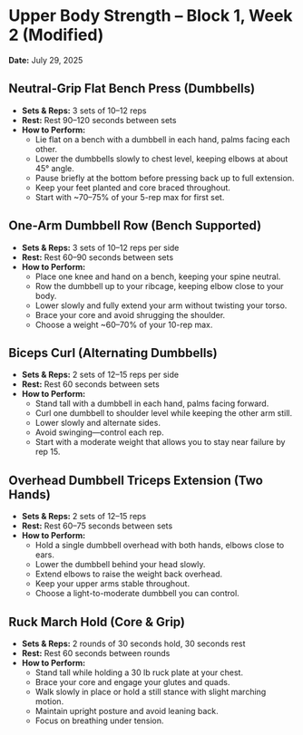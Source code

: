 # Upper Body Strength – Block 1, Week 2 (Modified)
**Date:** July 29, 2025

## Neutral-Grip Flat Bench Press (Dumbbells)
- **Sets & Reps:** 3 sets of 10–12 reps
- **Rest:** Rest 90–120 seconds between sets
- **How to Perform:**
  - Lie flat on a bench with a dumbbell in each hand, palms facing each other.
  - Lower the dumbbells slowly to chest level, keeping elbows at about 45° angle.
  - Pause briefly at the bottom before pressing back up to full extension.
  - Keep your feet planted and core braced throughout.
  - Start with ~70–75% of your 5-rep max for first set.

## One-Arm Dumbbell Row (Bench Supported)
- **Sets & Reps:** 3 sets of 10–12 reps per side
- **Rest:** Rest 60–90 seconds between sets
- **How to Perform:**
  - Place one knee and hand on a bench, keeping your spine neutral.
  - Row the dumbbell up to your ribcage, keeping elbow close to your body.
  - Lower slowly and fully extend your arm without twisting your torso.
  - Brace your core and avoid shrugging the shoulder.
  - Choose a weight ~60–70% of your 10-rep max.

## Biceps Curl (Alternating Dumbbells)
- **Sets & Reps:** 2 sets of 12–15 reps per side
- **Rest:** Rest 60 seconds between sets
- **How to Perform:**
  - Stand tall with a dumbbell in each hand, palms facing forward.
  - Curl one dumbbell to shoulder level while keeping the other arm still.
  - Lower slowly and alternate sides.
  - Avoid swinging—control each rep.
  - Start with a moderate weight that allows you to stay near failure by rep 15.

## Overhead Dumbbell Triceps Extension (Two Hands)
- **Sets & Reps:** 2 sets of 12–15 reps
- **Rest:** Rest 60–75 seconds between sets
- **How to Perform:**
  - Hold a single dumbbell overhead with both hands, elbows close to ears.
  - Lower the dumbbell behind your head slowly.
  - Extend elbows to raise the weight back overhead.
  - Keep your upper arms stable throughout.
  - Choose a light-to-moderate dumbbell you can control.

## Ruck March Hold (Core & Grip)
- **Sets & Reps:** 2 rounds of 30 seconds hold, 30 seconds rest
- **Rest:** Rest 60 seconds between rounds
- **How to Perform:**
  - Stand tall while holding a 30 lb ruck plate at your chest.
  - Brace your core and engage your glutes and quads.
  - Walk slowly in place or hold a still stance with slight marching motion.
  - Maintain upright posture and avoid leaning back.
  - Focus on breathing under tension.
